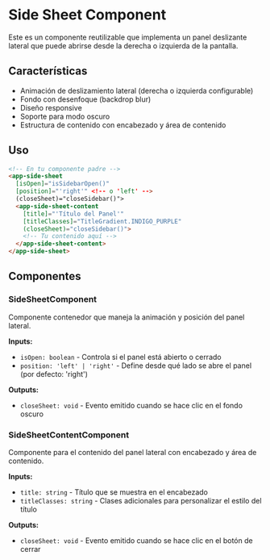 # Side Sheet Component

Este es un componente reutilizable que implementa un panel deslizante lateral que puede abrirse desde la derecha o izquierda de la pantalla.

## Características

- Animación de deslizamiento lateral (derecha o izquierda configurable)
- Fondo con desenfoque (backdrop blur)
- Diseño responsive
- Soporte para modo oscuro
- Estructura de contenido con encabezado y área de contenido

## Uso

```html
<!-- En tu componente padre -->
<app-side-sheet 
  [isOpen]="isSidebarOpen()" 
  [position]="'right'" <!-- o 'left' -->
  (closeSheet)="closeSidebar()">
  <app-side-sheet-content 
    [title]="'Título del Panel'" 
    [titleClasses]="TitleGradient.INDIGO_PURPLE"
    (closeSheet)="closeSidebar()">
    <!-- Tu contenido aquí -->
  </app-side-sheet-content>
</app-side-sheet>
```

## Componentes

### SideSheetComponent

Componente contenedor que maneja la animación y posición del panel lateral.

**Inputs:**
- `isOpen: boolean` - Controla si el panel está abierto o cerrado
- `position: 'left' | 'right'` - Define desde qué lado se abre el panel (por defecto: 'right')

**Outputs:**
- `closeSheet: void` - Evento emitido cuando se hace clic en el fondo oscuro

### SideSheetContentComponent

Componente para el contenido del panel lateral con encabezado y área de contenido.

**Inputs:**
- `title: string` - Título que se muestra en el encabezado
- `titleClasses: string` - Clases adicionales para personalizar el estilo del título

**Outputs:**
- `closeSheet: void` - Evento emitido cuando se hace clic en el botón de cerrar